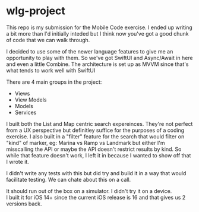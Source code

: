 # wlg-project
This repo is my submission for the Mobile Code exercise. I ended up writing a bit more than I'd initially inteded but I think now you've got a good chunk of code that we can walk through.

I decided to use some of the newer language features to give me an opportunity to play with them. So we've got SwiftUI and Async/Await in here and even a little Combine. The architecture is set up as MVVM since that's what tends to work well with SwiftUI

There are 4 main groups in the project:
- Views
- View Models
- Models
- Services

I built both the List and Map centric search expereinces. They're not perfect from a UX perspective but definitley suffice for the purposes of a coding exercise. I also built in a "filter" feature for the search that would filter on "kind" of marker, eg: Marina vs Ramp vs Landmark but either I'm misscalling the API or maybe the API doesn't restrict results by kind. So while that feature doesn't work, I left it in because I wanted to show off that I wrote it.

I didn't write any tests with this but did try and build it in a way that would facilitate testing. We can chate about this on a call. 

It should run out of the box on a simulator. I didn't try it on a device.  
I built it for iOS 14+ since the current iOS release is 16 and that gives us 2 versions back.

